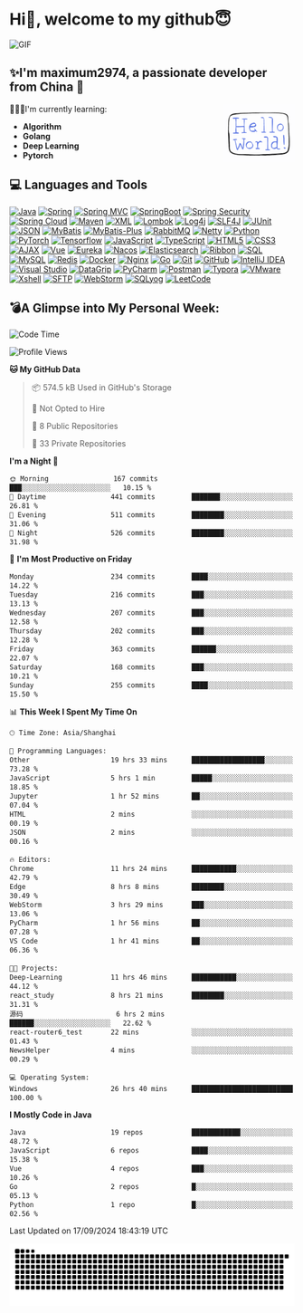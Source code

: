 # Hi👋, welcome to my github😇

<div>
    <img alt="GIF" src="https://github.com/maximum2974/maximum2974/blob/main/introduction(readme).gif" width="800" height="400"/>
</div>


## ✨I'm **maximum2974**, a passionate developer from **China** 🚀

<img align="right" src="https://github.com/maximum2974/maximum2974/blob/main/Hello%20World.gif" width="25%">

👨🏻‍💻I'm currently learning:
* **Algorithm**
* **Golang**
* **Deep Learning**
* **Pytorch**
## 💻 Languages and Tools
[![Java](https://img.shields.io/badge/Java-orange?style=flat&logo=java&logoColor=white&link=https://github.com/maximum2974/OOP-JAVA-and-Android-App-Developer)](https://github.com/maximum2974) 
[![Spring](https://img.shields.io/badge/-Spring-lightgray?style=flat&logo=spring&link=https://github.com/maximum2974/Java-Web-Developer)](https://github.com/maximum2974)
[![Spring MVC](https://img.shields.io/badge/-Spring%20MVC-brightgreen?style=flat&logo=spring&link=https://github.com/maximum2974/Java-Web-Developer)](https://github.com/maximum2974)
[![SpringBoot](https://img.shields.io/badge/-Springboot-black?style=flat&logo=springboot&link=https://github.com/maximum2974/Java-Web-Developer)](https://github.com/maximum2974)
[![Spring Security](https://img.shields.io/badge/-Spring%20Security-5EA03F?style=flat&logo=spring-security&link=https://github.com/maximum2974/Java-Web-Developer)](https://github.com/maximum2974)
[![Spring Cloud](https://img.shields.io/badge/-Spring%20Cloud-02569B?style=flat&logo=spring&link=https://github.com/maximum2974)](https://github.com/maximum2974)
[![Maven](https://img.shields.io/badge/Maven-C71A36?style=flat&logo=apache-maven&link=hhttps://github.com/maxium2974/Java-Web-Developer)](https://github.com/maximum2974) 
[![XML](https://img.shields.io/badge/-XML-orange?style=flat&logo=xml&link=https://github.com/maximum2974/Java-Web-Developer)](https://github.com/maximum2974)
[![Lombok](https://img.shields.io/badge/-Lombok-BC4520?style=flat&logo=lombok&link=https://github.com/maximum2974)](https://github.com/maximum2974)
[![Log4j](https://img.shields.io/badge/-Log4j-9B9B9B?style=flat&logo=log4j&link=https://github.com/maximum2974)](https://github.com/maximum2974)
[![SLF4J](https://img.shields.io/badge/-SLF4J-1BA098?style=flat&logo=slf4j&link=https://github.com/maximum2974)](https://github.com/maximum2974)
[![JUnit](https://img.shields.io/badge/-JUnit-25A162?style=flat&logo=junit&logoColor=white&link=https://github.com/maximum2974)](https://github.com/maximum2974)
[![JSON](https://img.shields.io/badge/-JSON-lightgray?style=flat&logo=json&link=https://github.com/maximum2974/Java-Web-Developer)](https://github.com/maximum2974)
[![MyBatis](https://img.shields.io/badge/-MyBatis-blue?style=flat&logo=mybatis&link=https://github.com/maximum2974/Java-Web-Developer)](https://github.com/maximum2974)
[![MyBatis-Plus](https://img.shields.io/badge/-MyBatis%20Plus-green?style=flat&logo=mybatis&link=https://github.com/maximum2974/Java-Web-Developer)](https://github.com/maximum2974)
[![RabbitMQ](https://img.shields.io/badge/-RabbitMQ-FF6600?style=flat&logo=rabbitmq&logoColor=white&link=https://github.com/maximum2974)](https://github.com/maximum2974)
[![Netty](https://img.shields.io/badge/-Netty-4DB6AC?style=flat&logo=netty&logoColor=white&link=https://github.com/maximum2974)](https://github.com/maximum2974)
[![Python](https://img.shields.io/badge/-Python-black?style=flat&logo=python&link=https://github.com/maximum2974/Python-AWS-TradingAI)](https://github.com/maximum2974)
[![PyTorch](https://img.shields.io/badge/-PyTorch-EE4C2C?style=flat&logo=PyTorch&logoColor=white&link=https://github.com/maximum2974/Python-AWS-TradingAI)](https://github.com/maximum2974)
[![Tensorflow](https://img.shields.io/badge/-Tensorflow-gray?style=flat&logo=tensorflow&link=https://github.com/maximum2974/Python-AWS-TradingAI)](https://github.com/maximum2974)
[![JavaScript](https://img.shields.io/badge/-JavaScript-black?style=flat&logo=javascript&link=https://github.com/maximum2974/Front-End-Dev)](https://github.com/maximum2974)
[![TypeScript](https://img.shields.io/badge/-TypeScript-007ACC?style=flat&logo=typescript&logoColor=white&link=https://github.com/maximum2974)](https://github.com/maximum2974)
[![HTML5](https://img.shields.io/badge/-HTML5-E34F26?style=flat&logo=html5&logoColor=white&link=https://github.com/maximum2974/Front-End-Dev)](https://github.com/maximum2974) 
[![CSS3](https://img.shields.io/badge/-CSS3-1572B6?style=flat&logo=css3&link=https://github.com/maximum2974/Front-End-Dev)](https://github.com/maximum2974)
[![AJAX](https://img.shields.io/badge/-AJAX-0096D6?style=flat&logo=ajax&logoColor=white&link=https://github.com/maximum2974)](https://github.com/maximum2974)
[![Vue](https://img.shields.io/badge/-Vue-4FC08D?style=flat&logo=vue-dot-js&logoColor=white&link=https://github.com/maximum2974)](https://github.com/maximum2974)
[![Eureka](https://img.shields.io/badge/-Eureka-02569B?style=flat&logo=eureka&logoColor=white&link=https://github.com/maximum2974)](https://github.com/maximum2974)
[![Nacos](https://img.shields.io/badge/-Nacos-02569B?style=flat&logo=nacos&logoColor=white&link=https://github.com/maximum2974)](https://github.com/maximum2974)
[![Elasticsearch](https://img.shields.io/badge/-Elasticsearch-005571?style=flat&logo=elasticsearch&logoColor=white&link=https://github.com/maximum2974)](https://github.com/maximum2974)
[![Ribbon](https://img.shields.io/badge/-Ribbon-FF6C37?style=flat&logo=spring&logoColor=white&link=https://github.com/maximum2974)](https://github.com/maximum2974)
[![SQL](https://img.shields.io/badge/-SQL-orange?style=flat&logo=sql&link=https://github.com/maximum2974)](https://github.com/maximum2974)
[![MySQL](https://img.shields.io/badge/-MySQL-lightgray?style=flat&logo=mysql&link=https://github.com/maximum2974)](https://github.com/maximum2974)
[![Redis](https://img.shields.io/badge/-Redis-DC382D?style=flat&logo=redis&logoColor=white&link=https://github.com/maximum2974)](https://github.com/maximum2974)
[![Docker](https://img.shields.io/badge/-Docker-2496ED?style=flat&logo=docker&logoColor=white&link=https://github.com/maximum2974)](https://github.com/maximum2974)
[![Nginx](https://img.shields.io/badge/-Nginx-009639?style=flat&logo=nginx&logoColor=white&link=https://github.com/maximum2974)](https://github.com/maximum2974)
[![Go](https://img.shields.io/badge/-Go-00ADD8?style=flat&logo=go&logoColor=white&link=https://github.com/maximum2974)](https://github.com/maximum2974)
[![Git](https://img.shields.io/badge/-Git-black?style=flat&logo=git&link=https://github.com/maximum2974)](https://github.com/maximum2974) 
[![GitHub](https://img.shields.io/badge/-GitHub-181717?style=flat&logo=github&link=https://github.com/maximum2974)](https://github.com/maximum2974)
[![IntelliJ IDEA](https://img.shields.io/badge/-red?style=flat&logo=IntelliJ-IDEA&logoColor=white&link=https://github.com/maximum2974 "IntelliJ IDEA")](https://github.com/maximum2974)
[![Visual Studio](https://img.shields.io/badge/-007ACC?style=flat&logo=Visual-Studio-Code&logoColor=white&link=https://github.com/maximum2974 "Visual Studio")](https://github.com/maximum2974)
[![DataGrip](https://img.shields.io/badge/-DataGrip-00B4CC?style=flat&logo=datagrip&link=https://github.com/maximum2974)](https://github.com/maximum2974)
[![PyCharm](https://img.shields.io/badge/-PyCharm-000000?style=flat&logo=pycharm&link=https://github.com/maximum2974)](https://github.com/maximum2974)
[![Postman](https://img.shields.io/badge/-Postman-FF6C37?style=flat&logo=postman&link=https://github.com/maximum2974)](https://github.com/maximum2974)
[![Typora](https://img.shields.io/badge/-Typora-61B4E5?style=flat&link=https://github.com/maximum2974)](https://github.com/maximum2974)
[![VMware](https://img.shields.io/badge/-VMware-607078?style=flat&logo=vmware&link=https://github.com/maximum2974)](https://github.com/maximum2974)
[![Xshell](https://img.shields.io/badge/-Xshell-1A365D?style=flat&link=https://github.com/maximum2974)](https://github.com/maximum2974)
[![SFTP](https://img.shields.io/badge/-SFTP-007ACC?style=flat&link=https://github.com/maximum2974)](https://github.com/maximum2974)
[![WebStorm](https://img.shields.io/badge/-WebStorm-000000?style=flat&logo=webstorm&link=https://github.com/maximum2974)](https://github.com/maximum2974)
[![SQLyog](https://img.shields.io/badge/-SQLyog-4479A1?style=flat&link=https://github.com/maximum2974)](https://github.com/maximum2974)
[![LeetCode](https://img.shields.io/badge/-02569B?style=flat&logo=leetCode&logoColor=white&link=https://github.com/maximum2974 "LeetCode")](https://github.com/maximum2974)<br>


## **💣A Glimpse into My Personal Week:**

<!--START_SECTION:waka-->
![Code Time](http://img.shields.io/badge/Code%20Time-2%2C004%20hrs%2026%20mins-blue)

![Profile Views](http://img.shields.io/badge/Profile%20Views-7-blue)

**🐱 My GitHub Data** 

> 📦 574.5 kB Used in GitHub's Storage 
 > 
> 🚫 Not Opted to Hire
 > 
> 📜 8 Public Repositories 
 > 
> 🔑 33 Private Repositories 
 > 
**I'm a Night 🦉** 

```text
🌞 Morning                167 commits         ███░░░░░░░░░░░░░░░░░░░░░░   10.15 % 
🌆 Daytime                441 commits         ███████░░░░░░░░░░░░░░░░░░   26.81 % 
🌃 Evening                511 commits         ████████░░░░░░░░░░░░░░░░░   31.06 % 
🌙 Night                  526 commits         ████████░░░░░░░░░░░░░░░░░   31.98 % 
```
📅 **I'm Most Productive on Friday** 

```text
Monday                   234 commits         ████░░░░░░░░░░░░░░░░░░░░░   14.22 % 
Tuesday                  216 commits         ███░░░░░░░░░░░░░░░░░░░░░░   13.13 % 
Wednesday                207 commits         ███░░░░░░░░░░░░░░░░░░░░░░   12.58 % 
Thursday                 202 commits         ███░░░░░░░░░░░░░░░░░░░░░░   12.28 % 
Friday                   363 commits         ██████░░░░░░░░░░░░░░░░░░░   22.07 % 
Saturday                 168 commits         ███░░░░░░░░░░░░░░░░░░░░░░   10.21 % 
Sunday                   255 commits         ████░░░░░░░░░░░░░░░░░░░░░   15.50 % 
```


📊 **This Week I Spent My Time On** 

```text
🕑︎ Time Zone: Asia/Shanghai

💬 Programming Languages: 
Other                    19 hrs 33 mins      ██████████████████░░░░░░░   73.28 % 
JavaScript               5 hrs 1 min         █████░░░░░░░░░░░░░░░░░░░░   18.85 % 
Jupyter                  1 hr 52 mins        ██░░░░░░░░░░░░░░░░░░░░░░░   07.04 % 
HTML                     2 mins              ░░░░░░░░░░░░░░░░░░░░░░░░░   00.19 % 
JSON                     2 mins              ░░░░░░░░░░░░░░░░░░░░░░░░░   00.16 % 

🔥 Editors: 
Chrome                   11 hrs 24 mins      ███████████░░░░░░░░░░░░░░   42.79 % 
Edge                     8 hrs 8 mins        ████████░░░░░░░░░░░░░░░░░   30.49 % 
WebStorm                 3 hrs 29 mins       ███░░░░░░░░░░░░░░░░░░░░░░   13.06 % 
PyCharm                  1 hr 56 mins        ██░░░░░░░░░░░░░░░░░░░░░░░   07.28 % 
VS Code                  1 hr 41 mins        ██░░░░░░░░░░░░░░░░░░░░░░░   06.36 % 

🐱‍💻 Projects: 
Deep-Learning            11 hrs 46 mins      ███████████░░░░░░░░░░░░░░   44.12 % 
react_study              8 hrs 21 mins       ████████░░░░░░░░░░░░░░░░░   31.31 % 
源码                       6 hrs 2 mins        ██████░░░░░░░░░░░░░░░░░░░   22.62 % 
react-router6_test       22 mins             ░░░░░░░░░░░░░░░░░░░░░░░░░   01.43 % 
NewsHelper               4 mins              ░░░░░░░░░░░░░░░░░░░░░░░░░   00.29 % 

💻 Operating System: 
Windows                  26 hrs 40 mins      █████████████████████████   100.00 % 
```

**I Mostly Code in Java** 

```text
Java                     19 repos            ████████████░░░░░░░░░░░░░   48.72 % 
JavaScript               6 repos             ████░░░░░░░░░░░░░░░░░░░░░   15.38 % 
Vue                      4 repos             ███░░░░░░░░░░░░░░░░░░░░░░   10.26 % 
Go                       2 repos             █░░░░░░░░░░░░░░░░░░░░░░░░   05.13 % 
Python                   1 repo              █░░░░░░░░░░░░░░░░░░░░░░░░   02.56 % 
```




 Last Updated on 17/09/2024 18:43:19 UTC
<!--END_SECTION:waka--> 
 

![](https://github.com/maximum2974/maximum2974/blob/output/github-contribution-grid-snake.svg)
